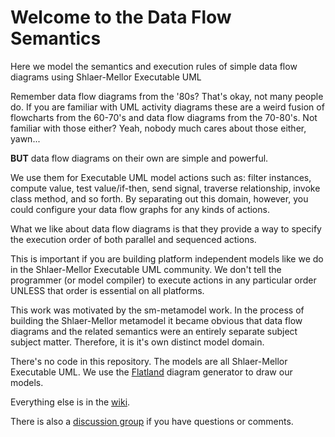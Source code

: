 # Welcome to the Data Flow Semantics 

Here we model the semantics and execution rules of simple data flow diagrams using Shlaer-Mellor Executable UML

Remember data flow diagrams from the '80s? That's okay, not many people do.
If you are familiar with UML activity diagrams these are a weird fusion of flowcharts from the 60-70's and data flow diagrams from the 70-80's.
Not familiar with those either? Yeah, nobody much cares about those either, yawn...

**BUT** data flow diagrams on their own are simple and powerful.

We use them for Executable UML model actions such as: filter instances, compute value, test value/if-then, send signal, traverse relationship, invoke class method, and so forth. By separating out this domain, however, you could configure your data flow graphs for any kinds of actions.

What we like about data flow diagrams is that they provide a way to specify the execution order of both parallel and sequenced actions.

This is important if you are building platform independent models like we do in the Shlaer-Mellor Executable UML community.
We don't tell the programmer (or model compiler) to execute actions in any particular order UNLESS that order is essential on all platforms.

This work was motivated by the sm-metamodel work. In the process of building the Shlaer-Mellor metamodel it became obvious that data flow diagrams and the related semantics were an entirely separate subject subject matter. Therefore, it is it's own distinct model domain.

There's no code in this repository. The models are all Shlaer-Mellor Executable UML. We use the [Flatland](https://github.com/modelint/flatland-model-diagram-editor/wiki) diagram generator to draw our models.

Everything else is in the [wiki](https://github.com/modelint/dataflow-semantics/wiki).

There is also a [discussion group](https://github.com/modelint/dataflow-semantics/discussions) if you have questions or comments.

